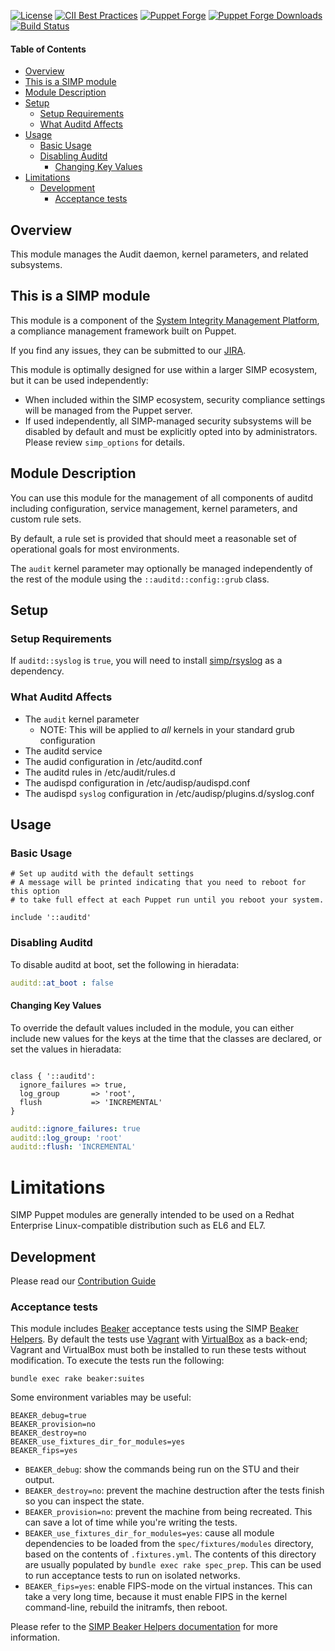 [![License](https://img.shields.io/:license-apache-blue.svg)](http://www.apache.org/licenses/LICENSE-2.0.html)
[![CII Best Practices](https://bestpractices.coreinfrastructure.org/projects/73/badge)](https://bestpractices.coreinfrastructure.org/projects/73)
[![Puppet Forge](https://img.shields.io/puppetforge/v/simp/auditd.svg)](https://forge.puppetlabs.com/simp/auditd)
[![Puppet Forge Downloads](https://img.shields.io/puppetforge/dt/simp/auditd.svg)](https://forge.puppetlabs.com/simp/auditd)
[![Build Status](https://travis-ci.org/simp/pupmod-simp-auditd.svg)](https://travis-ci.org/simp/pupmod-simp-auditd)

#### Table of Contents

<!-- vim-markdown-toc GFM -->

  * [Overview](#overview)
  * [This is a SIMP module](#this-is-a-simp-module)
  * [Module Description](#module-description)
  * [Setup](#setup)
    * [Setup Requirements](#setup-requirements)
    * [What Auditd Affects](#what-auditd-affects)
  * [Usage](#usage)
    * [Basic Usage](#basic-usage)
    * [Disabling Auditd](#disabling-auditd)
      * [Changing Key Values](#changing-key-values)
* [Limitations](#limitations)
  * [Development](#development)
    * [Acceptance tests](#acceptance-tests)

<!-- vim-markdown-toc -->

## Overview

This module manages the Audit daemon, kernel parameters, and related subsystems.

## This is a SIMP module
This module is a component of the [System Integrity Management
Platform](https://github.com/NationalSecurityAgency/SIMP), a compliance
management framework built on Puppet.

If you find any issues, they can be submitted to our [JIRA](https://simp-project.atlassian.net/).

This module is optimally designed for use within a larger SIMP ecosystem, but it can be used independently:
* When included within the SIMP ecosystem, security compliance settings will be
  managed from the Puppet server.
* If used independently, all SIMP-managed security subsystems will be disabled by
  default and must be explicitly opted into by administrators.  Please review
  ``simp_options`` for details.

## Module Description

You can use this module for the management of all components of auditd
including configuration, service management, kernel parameters, and custom rule
sets.

By default, a rule set is provided that should meet a reasonable set of
operational goals for most environments.

The `audit` kernel parameter may optionally be managed independently of the
rest of the module using the `::auditd::config::grub` class.

## Setup

### Setup Requirements

If `auditd::syslog` is `true`, you will need to install
[simp/rsyslog](https://forge.puppet.com/simp/rsyslog) as a dependency.

### What Auditd Affects

* The `audit` kernel parameter
  * NOTE: This will be applied to *all* kernels in your standard grub configuration
* The auditd service
* The audid configuration in /etc/auditd.conf
* The auditd rules in /etc/audit/rules.d
* The audispd configuration in /etc/audisp/audispd.conf
* The audispd `syslog` configuration in /etc/audisp/plugins.d/syslog.conf

## Usage

### Basic Usage

```puppet
# Set up auditd with the default settings
# A message will be printed indicating that you need to reboot for this option
# to take full effect at each Puppet run until you reboot your system.

include '::auditd'
```

### Disabling Auditd

To disable auditd at boot, set the following in hieradata:

```yaml
auditd::at_boot : false
```

#### Changing Key Values

To override the default values included in the module, you can either
include new values for the keys at the time that the classes are declared,
or set the values in hieradata:

```puppet

class { '::auditd':
  ignore_failures => true,
  log_group       => 'root',
  flush           => 'INCREMENTAL'
}
```

```yaml
auditd::ignore_failures: true
auditd::log_group: 'root'
auditd::flush: 'INCREMENTAL'
```

# Limitations

SIMP Puppet modules are generally intended to be used on a Redhat Enterprise Linux-compatible distribution such as EL6 and EL7.

## Development

Please read our [Contribution Guide](https://simp.readthedocs.io/en/master/contributors_guide/Contribution_Procedure.html)

### Acceptance tests

This module includes [Beaker](https://github.com/puppetlabs/beaker) acceptance
tests using the SIMP [Beaker Helpers](https://github.com/simp/rubygem-simp-beaker-helpers).
By default the tests use [Vagrant](https://www.vagrantup.com/) with
[VirtualBox](https://www.virtualbox.org) as a back-end; Vagrant and VirtualBox
must both be installed to run these tests without modification. To execute the
tests run the following:

```shell
bundle exec rake beaker:suites
```

Some environment variables may be useful:

```shell
BEAKER_debug=true
BEAKER_provision=no
BEAKER_destroy=no
BEAKER_use_fixtures_dir_for_modules=yes
BEAKER_fips=yes
```

* `BEAKER_debug`: show the commands being run on the STU and their output.
* `BEAKER_destroy=no`: prevent the machine destruction after the tests finish so you can inspect the state.
* `BEAKER_provision=no`: prevent the machine from being recreated. This can save a lot of time while you're writing the tests.
* `BEAKER_use_fixtures_dir_for_modules=yes`: cause all module dependencies to be loaded from the `spec/fixtures/modules` directory, based on the contents of `.fixtures.yml`.  The contents of this directory are usually populated by `bundle exec rake spec_prep`.  This can be used to run acceptance tests to run on isolated networks.
* `BEAKER_fips=yes`: enable FIPS-mode on the virtual instances. This can
  take a very long time, because it must enable FIPS in the kernel
  command-line, rebuild the initramfs, then reboot.

Please refer to the [SIMP Beaker Helpers documentation](https://github.com/simp/rubygem-simp-beaker-helpers/blob/master/README.md)
for more information.
